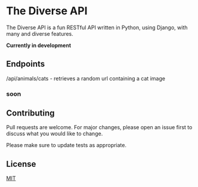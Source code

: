 # The Diverse API

The Diverse API is a fun RESTful API written in Python, using Django, with many and diverse features.

**Currently in development**


## Endpoints

/api/animals/cats - retrieves a random url containing a cat image

### soon

## Contributing
Pull requests are welcome. For major changes, please open an issue first to discuss what you would like to change.

Please make sure to update tests as appropriate.

## License
[MIT](https://choosealicense.com/licenses/mit/)